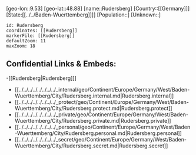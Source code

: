 ﻿---
location: [48.88,9.53]
mapzoom: [7,12] 
mapmarker: city 
type: City
tags:
- geo/City


SpocWebEntityId: 33817
isDeleted: false
confidential: public

---
[geo-lon::9.53]
[geo-lat::48.88]
[name::Rudersberg]
[Country::[[Germany]]]
[State:[[../../Baden-Wuerttemberg]]]]
[Population::]
[Unknown::]


```leaflet
id: Rudersberg
coordinates: [[Rudersberg]]
markerFile: [[Rudersberg]]
defaultZoom: 11 
maxZoom: 18
```


## Confidential Links & Embeds: 
-[[Rudersberg|Rudersberg]]] 
- [[../../../../../../../../_internal/geo/Continent/Europe/Germany/West/Baden-Wuerttemberg/City/Rudersberg.internal.md|Rudersberg.internal]] 
- [[../../../../../../../../_protect/geo/Continent/Europe/Germany/West/Baden-Wuerttemberg/City/Rudersberg.protect.md|Rudersberg.protect]] 
- [[../../../../../../../../_private/geo/Continent/Europe/Germany/West/Baden-Wuerttemberg/City/Rudersberg.private.md|Rudersberg.private]] 
- [[../../../../../../../../_personal/geo/Continent/Europe/Germany/West/Baden-Wuerttemberg/City/Rudersberg.personal.md|Rudersberg.personal]] 
- [[../../../../../../../../_secret/geo/Continent/Europe/Germany/West/Baden-Wuerttemberg/City/Rudersberg.secret.md|Rudersberg.secret]] 
